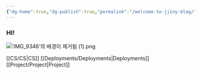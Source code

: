 ```yaml
---
{"dg-home":true,"dg-publish":true,"permalink":"/welcome-to-jjiny-blog/","tags":["gardenEntry"],"dgPassFrontmatter":true,"noteIcon":"","created":"2024-10-15T01:20:33.071+09:00","updated":"2024-11-05T04:21:28.357+09:00"}
---
```


  
### HI!

![‘IMG_9346’의 배경이 제거됨 (1).png](/img/user/images/%E2%80%98IMG_9346%E2%80%99%EC%9D%98%20%EB%B0%B0%EA%B2%BD%EC%9D%B4%20%EC%A0%9C%EA%B1%B0%EB%90%A8%20(1).png)

[[CS/CS\|CS]]
[[Deployments/Deployments\|Deployments]]
[[Project/Project\|Project]]
